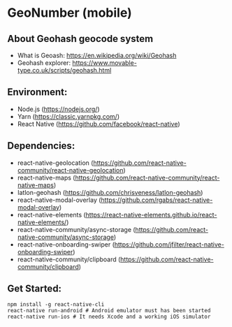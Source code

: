 # GeoNumber (mobile)

## About Geohash geocode system

* What is Geoash: https://en.wikipedia.org/wiki/Geohash
* Geohash explorer: https://www.movable-type.co.uk/scripts/geohash.html


## Environment:

* Node.js (https://nodejs.org/)
* Yarn (https://classic.yarnpkg.com/)
* React Native (https://github.com/facebook/react-native) 



## Dependencies:

* react-native-geolocation (https://github.com/react-native-community/react-native-geolocation)
* react-native-maps (https://github.com/react-native-community/react-native-maps)
* latlon-geohash (https://github.com/chrisveness/latlon-geohash)
* react-native-modal-overlay (https://github.com/rgabs/react-native-modal-overlay)
* react-native-elements (https://react-native-elements.github.io/react-native-elements/)
* react-native-community/async-storage (https://github.com/react-native-community/async-storage)
* react-native-onboarding-swiper (https://github.com/jfilter/react-native-onboarding-swiper)
* react-native-community/clipboard (https://github.com/react-native-community/clipboard)

## Get Started:
``` console
npm install -g react-native-cli
react-native run-android # Android emulator must has been started
react-native run-ios # It needs Xcode and a working iOS simulator
```
